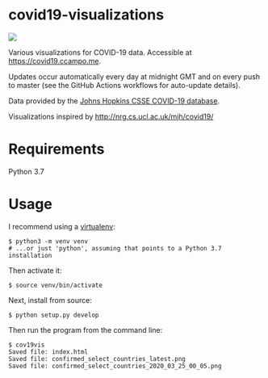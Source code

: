 # covid19-visualizations

[![](https://github.com/ccampo133/covid19-visualizations/workflows/Build%20master/badge.svg)](https://github.com/{owner}/{repo}/actions) 

Various visualizations for COVID-19 data. Accessible at https://covid19.ccampo.me.

Updates occur automatically every day at midnight GMT and on every push to master (see the GitHub Actions workflows for 
auto-update details).

Data provided by the [Johns Hopkins CSSE COVID-19 database](https://github.com/CSSEGISandData/COVID-19).

Visualizations inspired by http://nrg.cs.ucl.ac.uk/mjh/covid19/

# Requirements

Python 3.7

# Usage

I recommend using a [virtualenv](https://docs.python.org/3/library/venv.html):
                    
    $ python3 -m venv venv  
    # ...or just 'python', assuming that points to a Python 3.7 installation

Then activate it:

    $ source venv/bin/activate

Next, install from source:
    
    $ python setup.py develop
    
Then run the program from the command line:

    $ cov19vis
    Saved file: index.html
    Saved file: confirmed_select_countries_latest.png
    Saved file: confirmed_select_countries_2020_03_25_00_05.png

